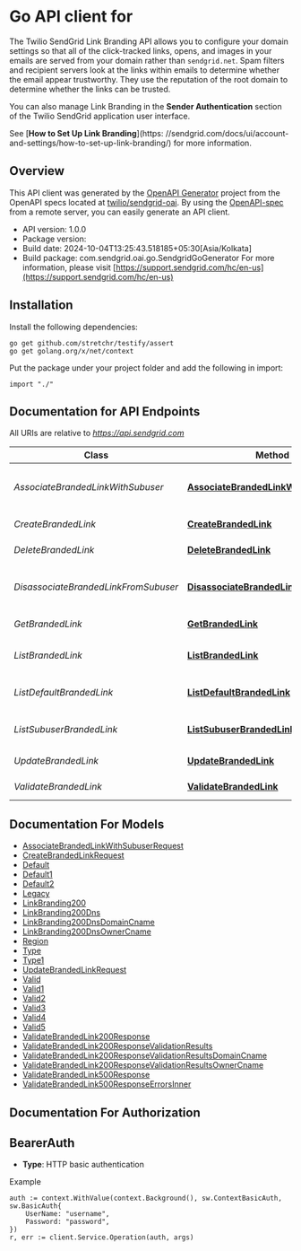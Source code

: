 # Go API client for 

The Twilio SendGrid Link Branding API allows you to configure your domain settings so that all of the click-tracked links, opens, and images in your emails are served from your domain rather than `sendgrid.net`. Spam filters and recipient servers look at the links within emails to determine whether the email appear trustworthy. They use the reputation of the root domain to determine whether the links can be trusted.

You can also manage Link Branding in the **Sender Authentication** section of the Twilio SendGrid application user interface.

 See [**How to Set Up Link Branding**](https: //sendgrid.com/docs/ui/account-and-settings/how-to-set-up-link-branding/) for more information.

## Overview
This API client was generated by the [OpenAPI Generator](https://openapi-generator.tech) project from the OpenAPI specs located at [twilio/sendgrid-oai](https://github.com/twilio/sendgrid-oai/tree/main/spec).  By using the [OpenAPI-spec](https://www.openapis.org/) from a remote server, you can easily generate an API client.

- API version: 1.0.0
- Package version: 
- Build date: 2024-10-04T13:25:43.518185+05:30[Asia/Kolkata]
- Build package: com.sendgrid.oai.go.SendgridGoGenerator
For more information, please visit [https://support.sendgrid.com/hc/en-us](https://support.sendgrid.com/hc/en-us)

## Installation

Install the following dependencies:

```shell
go get github.com/stretchr/testify/assert
go get golang.org/x/net/context
```

Put the package under your project folder and add the following in import:

```golang
import "./"
```

## Documentation for API Endpoints

All URIs are relative to *https://api.sendgrid.com*

Class | Method | HTTP request | Description
------------ | ------------- | ------------- | -------------
*AssociateBrandedLinkWithSubuser* | [**AssociateBrandedLinkWithSubuser**](docs/AssociateBrandedLinkWithSubuser.md#associatebrandedlinkwithsubuser) | **Post** /v3/whitelabel/links/{LinkId}/subuser | Associate a branded link with a subuser
*CreateBrandedLink* | [**CreateBrandedLink**](docs/CreateBrandedLink.md#createbrandedlink) | **Post** /v3/whitelabel/links | Create a branded link
*DeleteBrandedLink* | [**DeleteBrandedLink**](docs/DeleteBrandedLink.md#deletebrandedlink) | **Delete** /v3/whitelabel/links/{Id} | Delete a branded link
*DisassociateBrandedLinkFromSubuser* | [**DisassociateBrandedLinkFromSubuser**](docs/DisassociateBrandedLinkFromSubuser.md#disassociatebrandedlinkfromsubuser) | **Delete** /v3/whitelabel/links/subuser | Disassociate a branded link from a subuser
*GetBrandedLink* | [**GetBrandedLink**](docs/GetBrandedLink.md#getbrandedlink) | **Get** /v3/whitelabel/links/{Id} | Retrieve a branded link
*ListBrandedLink* | [**ListBrandedLink**](docs/ListBrandedLink.md#listbrandedlink) | **Get** /v3/whitelabel/links | Retrieve all branded links
*ListDefaultBrandedLink* | [**ListDefaultBrandedLink**](docs/ListDefaultBrandedLink.md#listdefaultbrandedlink) | **Get** /v3/whitelabel/links/default | Retrieve the default branded link
*ListSubuserBrandedLink* | [**ListSubuserBrandedLink**](docs/ListSubuserBrandedLink.md#listsubuserbrandedlink) | **Get** /v3/whitelabel/links/subuser | Retrieve a subuser&#39;s branded link
*UpdateBrandedLink* | [**UpdateBrandedLink**](docs/UpdateBrandedLink.md#updatebrandedlink) | **Patch** /v3/whitelabel/links/{Id} | Update a branded link
*ValidateBrandedLink* | [**ValidateBrandedLink**](docs/ValidateBrandedLink.md#validatebrandedlink) | **Post** /v3/whitelabel/links/{Id}/validate | Validate a branded link


## Documentation For Models

 - [AssociateBrandedLinkWithSubuserRequest](AssociateBrandedLinkWithSubuserRequest.md)
 - [CreateBrandedLinkRequest](CreateBrandedLinkRequest.md)
 - [Default](Default.md)
 - [Default1](Default1.md)
 - [Default2](Default2.md)
 - [Legacy](Legacy.md)
 - [LinkBranding200](LinkBranding200.md)
 - [LinkBranding200Dns](LinkBranding200Dns.md)
 - [LinkBranding200DnsDomainCname](LinkBranding200DnsDomainCname.md)
 - [LinkBranding200DnsOwnerCname](LinkBranding200DnsOwnerCname.md)
 - [Region](Region.md)
 - [Type](Type.md)
 - [Type1](Type1.md)
 - [UpdateBrandedLinkRequest](UpdateBrandedLinkRequest.md)
 - [Valid](Valid.md)
 - [Valid1](Valid1.md)
 - [Valid2](Valid2.md)
 - [Valid3](Valid3.md)
 - [Valid4](Valid4.md)
 - [Valid5](Valid5.md)
 - [ValidateBrandedLink200Response](ValidateBrandedLink200Response.md)
 - [ValidateBrandedLink200ResponseValidationResults](ValidateBrandedLink200ResponseValidationResults.md)
 - [ValidateBrandedLink200ResponseValidationResultsDomainCname](ValidateBrandedLink200ResponseValidationResultsDomainCname.md)
 - [ValidateBrandedLink200ResponseValidationResultsOwnerCname](ValidateBrandedLink200ResponseValidationResultsOwnerCname.md)
 - [ValidateBrandedLink500Response](ValidateBrandedLink500Response.md)
 - [ValidateBrandedLink500ResponseErrorsInner](ValidateBrandedLink500ResponseErrorsInner.md)


## Documentation For Authorization



## BearerAuth

- **Type**: HTTP basic authentication

Example

```golang
auth := context.WithValue(context.Background(), sw.ContextBasicAuth, sw.BasicAuth{
    UserName: "username",
    Password: "password",
})
r, err := client.Service.Operation(auth, args)
```

